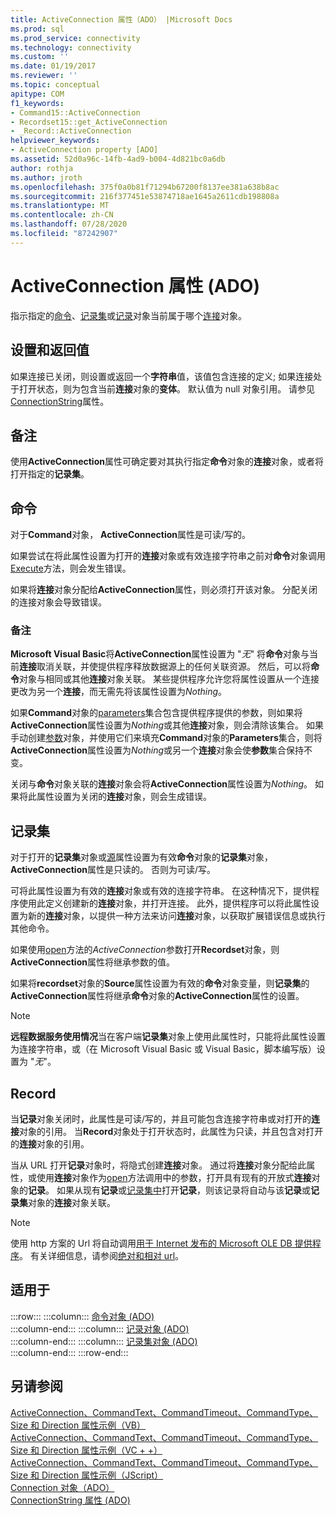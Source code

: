 ```yaml
---
title: ActiveConnection 属性（ADO） |Microsoft Docs
ms.prod: sql
ms.prod_service: connectivity
ms.technology: connectivity
ms.custom: ''
ms.date: 01/19/2017
ms.reviewer: ''
ms.topic: conceptual
apitype: COM
f1_keywords:
- Command15::ActiveConnection
- Recordset15::get_ActiveConnection
- _Record::ActiveConnection
helpviewer_keywords:
- ActiveConnection property [ADO]
ms.assetid: 52d0a96c-14fb-4ad9-b004-4d821bc0a6db
author: rothja
ms.author: jroth
ms.openlocfilehash: 375f0a0b81f71294b67200f8137ee381a638b8ac
ms.sourcegitcommit: 216f377451e53874718ae1645a2611cdb198808a
ms.translationtype: MT
ms.contentlocale: zh-CN
ms.lasthandoff: 07/28/2020
ms.locfileid: "87242907"
---
```

# <a name="activeconnection-property-ado"></a>ActiveConnection 属性 (ADO)
指示指定的[命令](../../../ado/reference/ado-api/command-object-ado.md)、[记录集](../../../ado/reference/ado-api/recordset-object-ado.md)或[记录](../../../ado/reference/ado-api/record-object-ado.md)对象当前属于哪个[连接](../../../ado/reference/ado-api/connection-object-ado.md)对象。  
  
## <a name="settings-and-return-values"></a>设置和返回值  
 如果连接已关闭，则设置或返回一个**字符串**值，该值包含连接的定义; 如果连接处于打开状态，则为包含当前**连接**对象的**变体**。 默认值为 null 对象引用。 请参见[ConnectionString](../../../ado/reference/ado-api/connectionstring-property-ado.md)属性。  
  
## <a name="remarks"></a>备注  
 使用**ActiveConnection**属性可确定要对其执行指定**命令**对象的**连接**对象，或者将打开指定的**记录集**。  
  
## <a name="command"></a>命令  
 对于**Command**对象， **ActiveConnection**属性是可读/写的。  
  
 如果尝试在将此属性设置为打开的**连接**对象或有效连接字符串之前对**命令**对象调用[Execute](../../../ado/reference/ado-api/execute-method-ado-command.md)方法，则会发生错误。  
  
 如果将**连接**对象分配给**ActiveConnection**属性，则必须打开该对象。 分配关闭的连接对象会导致错误。  
  
### <a name="note"></a>备注  
 **Microsoft Visual Basic**将**ActiveConnection**属性设置为 "*无*" 将**命令**对象与当前**连接**取消关联，并使提供程序释放数据源上的任何关联资源。 然后，可以将**命令**对象与相同或其他**连接**对象关联。 某些提供程序允许您将属性设置从一个连接更改为另一个**连接**，而无需先将该属性设置为*Nothing*。  
  
 如果**Command**对象的[parameters](../../../ado/reference/ado-api/parameters-collection-ado.md)集合包含提供程序提供的参数，则如果将**ActiveConnection**属性设置为*Nothing*或其他**连接**对象，则会清除该集合。 如果手动创建[参数](../../../ado/reference/ado-api/parameter-object.md)对象，并使用它们来填充**Command**对象的**Parameters**集合，则将**ActiveConnection**属性设置为*Nothing*或另一个**连接**对象会使**参数**集合保持不变。  
  
 关闭与**命令**对象关联的**连接**对象会将**ActiveConnection**属性设置为*Nothing*。 如果将此属性设置为关闭的**连接**对象，则会生成错误。  
  
## <a name="recordset"></a>记录集  
 对于打开的**记录集**对象或[源](../../../ado/reference/ado-api/source-property-ado-recordset.md)属性设置为有效**命令**对象的**记录集**对象， **ActiveConnection**属性是只读的。 否则为可读/写。  
  
 可将此属性设置为有效的**连接**对象或有效的连接字符串。 在这种情况下，提供程序使用此定义创建新的**连接**对象，并打开连接。 此外，提供程序可以将此属性设置为新的**连接**对象，以提供一种方法来访问**连接**对象，以获取扩展错误信息或执行其他命令。  
  
 如果使用[open](../../../ado/reference/ado-api/open-method-ado-recordset.md)方法的*ActiveConnection*参数打开**Recordset**对象，则**ActiveConnection**属性将继承参数的值。  
  
 如果将**recordset**对象的**Source**属性设置为有效的**命令**对象变量，则**记录集**的**ActiveConnection**属性将继承**命令**对象的**ActiveConnection**属性的设置。  
  
> [!NOTE]
>  **远程数据服务使用情况**当在客户端**记录集**对象上使用此属性时，只能将此属性设置为连接字符串，或（在 Microsoft Visual Basic 或 Visual Basic，脚本编写版）设置为 "*无*"。  
  
## <a name="record"></a>Record  
 当**记录**对象关闭时，此属性是可读/写的，并且可能包含连接字符串或对打开的**连接**对象的引用。 当**Record**对象处于打开状态时，此属性为只读，并且包含对打开的**连接**对象的引用。  
  
 当从 URL 打开**记录**对象时，将隐式创建**连接**对象。 通过将**连接**对象分配给此属性，或使用**连接**对象作为[open](../../../ado/reference/ado-api/open-method-ado-record.md)方法调用中的参数，打开具有现有的开放式**连接**对象的**记录**。 如果从现有**记录**或[记录集中](../../../ado/reference/ado-api/recordset-object-ado.md)打开**记录**，则该记录将自动与该**记录**或**记录集**对象的**连接**对象关联。  
  
> [!NOTE]
>  使用 http 方案的 Url 将自动调用[用于 Internet 发布的 Microsoft OLE DB 提供程序](../../../ado/guide/appendixes/microsoft-ole-db-provider-for-internet-publishing.md)。 有关详细信息，请参阅[绝对和相对 url](../../../ado/guide/data/absolute-and-relative-urls.md)。  
  
## <a name="applies-to"></a>适用于  

:::row:::
    :::column:::
        [命令对象 (ADO)](../../../ado/reference/ado-api/command-object-ado.md)  
    :::column-end:::
    :::column:::
        [记录对象 (ADO)](../../../ado/reference/ado-api/record-object-ado.md)  
    :::column-end:::
    :::column:::
        [记录集对象 (ADO)](../../../ado/reference/ado-api/recordset-object-ado.md)  
    :::column-end:::
:::row-end:::

## <a name="see-also"></a>另请参阅  
 [ActiveConnection、CommandText、CommandTimeout、CommandType、Size 和 Direction 属性示例（VB）](../../../ado/reference/ado-api/activeconnection-commandtext-commandtimeout-commandtype-size-example-vb.md)   
 [ActiveConnection、CommandText、CommandTimeout、CommandType、Size 和 Direction 属性示例（VC + +）](../../../ado/reference/ado-api/activeconnection-commandtext-commandtimeout-commandtype-size-example-vc.md)   
 [ActiveConnection、CommandText、CommandTimeout、CommandType、Size 和 Direction 属性示例（JScript）](../../../ado/reference/ado-api/activeconnection-commandtext-timeout-type-size-example-jscript.md)   
 [Connection 对象（ADO）](../../../ado/reference/ado-api/connection-object-ado.md)   
 [ConnectionString 属性 (ADO)](../../../ado/reference/ado-api/connectionstring-property-ado.md)

